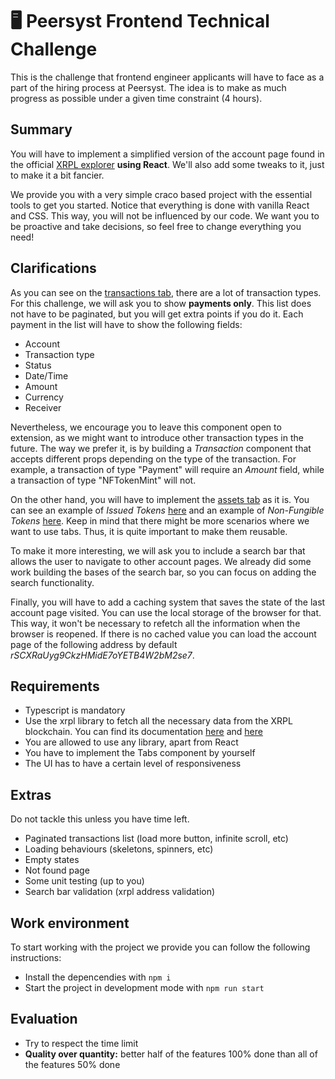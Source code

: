 # 🖥 Peersyst Frontend Technical Challenge

This is the challenge that frontend engineer applicants will have to face as a part of the hiring process at Peersyst. The idea is to make as much progress as possible under a given time constraint (4 hours).

## Summary

You will have to implement a simplified version of the account page found in the official [XRPL explorer](https://livenet.xrpl.org/accounts/rSCXRaUyg9CkzHMidE7oYETB4W2bM2se7) **using React**.
We'll also add some tweaks to it, just to make it a bit fancier.

We provide you with a very simple craco based project with the essential tools to get you started. Notice that everything is done with vanilla React and CSS. This way, you will not be influenced by our code. We want you to be proactive and take decisions, so feel free to change everything you need!

## Clarifications

As you can see on the [transactions tab](https://livenet.xrpl.org/accounts/rSCXRaUyg9CkzHMidE7oYETB4W2bM2se7/transactions), there are a lot of transaction types.
For this challenge, we will ask you to show **payments only**.
This list does not have to be paginated, but you will get extra points if you do it.
Each payment in the list will have to show the following fields:

-   Account
-   Transaction type
-   Status
-   Date/Time
-   Amount
-   Currency
-   Receiver

Nevertheless, we encourage you to leave this component open to extension, as we might want to introduce other transaction types in the future.
The way we prefer it, is by building a _Transaction_ component that accepts different props depending on the type of the transaction.
For example, a transaction of type "Payment" will require an _Amount_ field, while a transaction of type "NFTokenMint" will not.

On the other hand, you will have to implement the [assets tab](https://livenet.xrpl.org/accounts/r3RaNVLvWjqqtFAawC6jbRhgKyFH7HvRS8/assets/issued) as it is.
You can see an example of _Issued Tokens_ [here](https://livenet.xrpl.org/accounts/r3RaNVLvWjqqtFAawC6jbRhgKyFH7HvRS8/assets/issued) and an example of _Non-Fungible Tokens_ [here](https://livenet.xrpl.org/accounts/rKv6sjM28hjEnvbNpsdVmAVFrM8ZrSMz6S/assets/nft).
Keep in mind that there might be more scenarios where we want to use tabs. Thus, it is quite important to make them reusable.

To make it more interesting, we will ask you to include a search bar that allows the user to navigate to other account pages. We already did some work building the bases of the search bar, so you can focus on adding the search functionality.

Finally, you will have to add a caching system that saves the state of the last account page visited.
You can use the local storage of the browser for that.
This way, it won't be necessary to refetch all the information when the browser is reopened.
If there is no cached value you can load the account page of the following address by default _rSCXRaUyg9CkzHMidE7oYETB4W2bM2se7_.

## Requirements

-   Typescript is mandatory
-   Use the xrpl library to fetch all the necessary data from the XRPL blockchain. You can find its documentation [here](https://js.xrpl.org/index.html) and [here](https://xrpl.org/concepts.html)
-   You are allowed to use any library, apart from React
-   You have to implement the Tabs component by yourself
-   The UI has to have a certain level of responsiveness

## Extras

Do not tackle this unless you have time left.

-   Paginated transactions list (load more button, infinite scroll, etc)
-   Loading behaviours (skeletons, spinners, etc)
-   Empty states
-   Not found page
-   Some unit testing (up to you)
-   Search bar validation (xrpl address validation)

## Work environment

To start working with the project we provide you can follow the following instructions:

-   Install the depencendies with `npm i`
-   Start the project in development mode with `npm run start`

## Evaluation

-   Try to respect the time limit
-   **Quality over quantity:** better half of the features 100% done than all of the features 50% done
